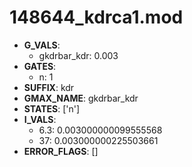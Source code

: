 # 148644_kdrca1.mod

- **G_VALS**:
  - gkdrbar_kdr: 0.003
- **GATES**:
  - n: 1
- **SUFFIX**: kdr
- **GMAX_NAME**: gkdrbar_kdr
- **STATES**: ['n']
- **I_VALS**:
  - 6.3: 0.003000000099555568
  - 37: 0.003000000225503661
- **ERROR_FLAGS**: []
